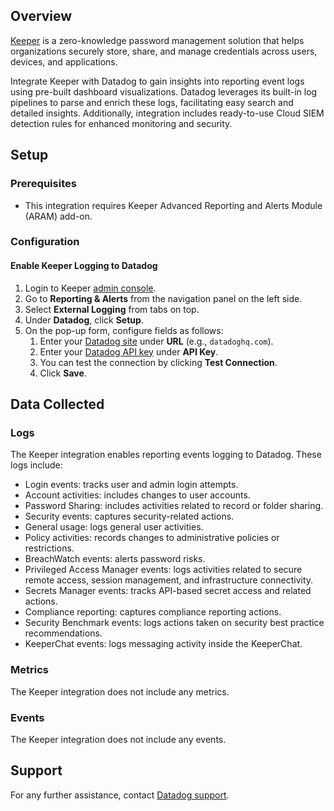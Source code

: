 ## Overview

[Keeper][1] is a zero-knowledge password management solution that helps organizations securely store, share, and manage credentials across users, devices, and applications.

Integrate Keeper with Datadog to gain insights into reporting event logs using pre-built dashboard visualizations. Datadog leverages its built-in log pipelines to parse and enrich these logs, facilitating easy search and detailed insights. Additionally, integration includes ready-to-use Cloud SIEM detection rules for enhanced monitoring and security.

## Setup

### Prerequisites

- This integration requires Keeper Advanced Reporting and Alerts Module (ARAM) add-on.

### Configuration

#### Enable Keeper Logging to Datadog

1. Login to Keeper [admin console][2].
2. Go to **Reporting & Alerts** from the navigation panel on the left side.
3. Select **External Logging** from tabs on top.
4. Under **Datadog**, click **Setup**.
5. On the pop-up form, configure fields as follows:
      1. Enter your [Datadog site][4] under **URL** (e.g., `datadoghq.com`).
      2. Enter your [Datadog API key][5] under **API Key**.
      3. You can test the connection by clicking **Test Connection**.
      4. Click **Save**.

## Data Collected

### Logs

The Keeper integration enables reporting events logging to Datadog. These logs include:
- Login events: tracks user and admin login attempts.
- Account activities: includes changes to user accounts. 
- Password Sharing: includes activities related to record or folder sharing.
- Security events: captures security-related actions.
- General usage: logs general user activities.
- Policy activities: records changes to administrative policies or restrictions.
- BreachWatch events: alerts password risks.
- Privileged Access Manager events: logs activities related to secure remote access, session management, and infrastructure connectivity.
- Secrets Manager events: tracks API-based secret access and related actions.
- Compliance reporting: captures compliance reporting actions.
- Security Benchmark events: logs actions taken on security best practice recommendations.
- KeeperChat events: logs messaging activity inside the KeeperChat.


### Metrics

The Keeper integration does not include any metrics.

### Events

The Keeper integration does not include any events.

## Support

For any further assistance, contact [Datadog support][3].

[1]: https://www.keepersecurity.com/en_GB/enterprise.html
[2]: https://keepersecurity.eu/en_GB/console/?#login
[3]: https://docs.datadoghq.com/help/
[4]: https://docs.datadoghq.com/getting_started/site/#access-the-datadog-site
[5]: https://docs.datadoghq.com/account_management/api-app-keys/#add-an-api-key-or-client-token
